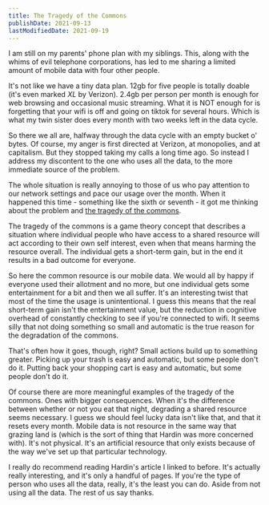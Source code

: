 ```yaml
---
title: The Tragedy of the Commons
publishDate: 2021-09-13
lastModifiedDate: 2021-09-19
---
```


I am still on my parents' phone plan with my siblings.
This, along with the whims of evil telephone corporations, has led to me sharing a limited
amount of mobile data with four other people. 

It's not like we have a tiny data plan. 12gb for five people is totally doable
(it's even marked *XL* by Verizon). 2.4gb per person per month is enough for web browsing
and occasional music streaming. What it is NOT enough for is forgetting that your wifi 
is off and going on tiktok for several hours. Which is what my twin sister does every month
with two weeks left in the data cycle.

So there we all are, halfway through the data cycle with an empty bucket o' bytes.
Of course, my anger is first directed at Verizon, at monopolies, and at capitalism. But
they stopped taking my calls a long time ago. So instead I address my discontent to
the one who uses all the data, to the more immediate source of the problem.

The whole situation is really annoying to those of us who pay attention to our
network settings and pace our usage over the month. When it happened this time -
something like the sixth or seventh - it got me thinking about the problem and
[the tragedy of the commons](https://www.jstor.org/stable/1724745).

The tragedy of the commons is a game theory concept that describes a situation where
individual people who have access to a shared resource will act according to their
own self interest, even when that means harming the resource overall. The individual
gets a short-term gain, but in the end it results in a bad outcome for everyone.

So here the common resource is our mobile data. We would all by happy if everyone
used their allotment and no more, but one individual gets some entertainment for a bit
and then we all suffer. It's an interesting twist that most of the time the usage is
unintentional. I guess this means that the real short-term gain isn't the entertainment
value, but the reduction in cognitive overhead of constantly checking to see if you're
connected to wifi. It seems silly that not doing something so small and automatic is
the true reason for the degradation of the commons.

That's often how it goes, though, right? Small actions build up to something greater.
Picking up your trash is easy and automatic, but some people don't do it. Putting
back your shopping cart is easy and automatic, but some people don't do it.

Of course there are more meaningful examples of the tragedy of the commons. Ones
with bigger consequences. When it's the difference between whether or not you eat that
night, degrading a shared resource seems necessary. I guess we should feel lucky data
isn't like that, and that it resets every month. Mobile data is not resource in the same
way that grazing land is (which is the sort of thing that Hardin was more concerned with). It's
not physical. It's an artificial resource that only exists because of the way we've set
up that particular technology.

I really do recommend reading Hardin's article I linked to before. It's actually really
interesting, and it's only a handful of pages. If you're the type of
person who uses all the data, really, it's the least you can do. Aside from
not using all the data. The rest of us say thanks.